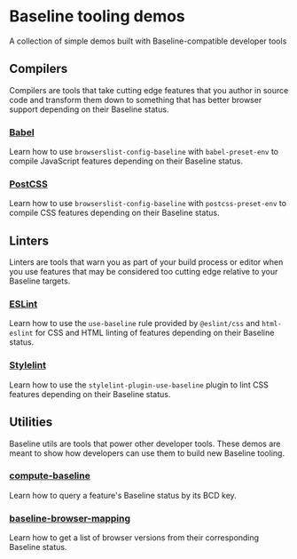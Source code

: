 # Baseline tooling demos

A collection of simple demos built with Baseline-compatible developer tools

## Compilers

Compilers are tools that take cutting edge features that you author in source code and transform them down to something that has better browser support depending on their Baseline status.

### [Babel](./babel)

Learn how to use `browserslist-config-baseline` with `babel-preset-env` to compile JavaScript features depending on their Baseline status.

### [PostCSS](./postcss)

Learn how to use `browserslist-config-baseline` with `postcss-preset-env` to compile CSS features depending on their Baseline status.

## Linters

Linters are tools that warn you as part of your build process or editor when you use features that may be considered too cutting edge relative to your Baseline targets.

### [ESLint](./eslint)

Learn how to use the `use-baseline` rule provided by `@eslint/css` and `html-eslint` for CSS and HTML linting of features depending on their Baseline status.

### [Stylelint](./stylelint)

Learn how to use the `stylelint-plugin-use-baseline` plugin to lint CSS features depending on their Baseline status.

## Utilities

Baseline utils are tools that power other developer tools. These demos are meant to show how developers can use them to build new Baseline tooling.

### [compute-baseline](./compute-baseline)

Learn how to query a feature's Baseline status by its BCD key.

### [baseline-browser-mapping](./baseline-browser-mapping)

Learn how to get a list of browser versions from their corresponding Baseline status.
